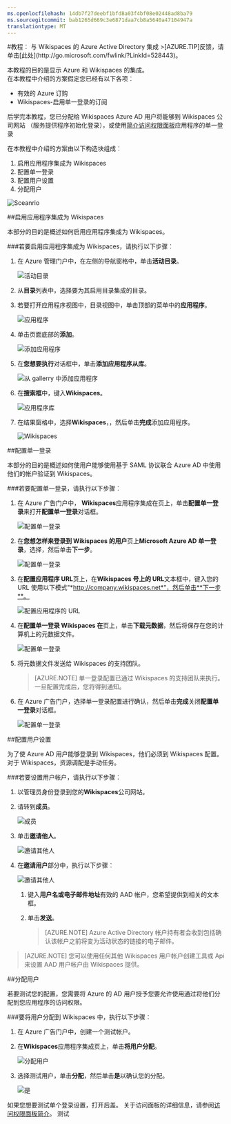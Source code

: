 ```yaml
---
ms.openlocfilehash: 14db7f27deebf1bfd8a03f4bf08e02448ad8ba79
ms.sourcegitcommit: bab1265d669c3e6871daa7cb8a5640a47104947a
translationtype: MT
---
```

<properties pageTitle="教程︰ Azure Active Directory 集成与 Wikispaces |Microsoft Azure" description="了解如何使用 Wikispaces Azure Active Directory 以启用单一登录、 自动化资源调配，和更多。" services="active-directory" authors="MarkusVi"  documentationCenter="na" manager="stevenpo"/>
<tags ms.service="active-directory" ms.devlang="na" ms.topic="article" ms.tgt_pltfrm="na" ms.workload="identity" ms.date="08/01/2015" ms.author="markvi" />
#教程︰ 与 Wikispaces 的 Azure Active Directory 集成
>[AZURE.TIP]反馈，请单击[此处](http://go.microsoft.com/fwlink/?LinkId=528443)。
  
本教程的目的是显示 Azure 和 Wikispaces 的集成。  
在本教程中介绍的方案假定您已经有以下各项︰

-   有效的 Azure 订购
-   Wikispaces-启用单一登录的订阅
  
后学完本教程，您已分配给 Wikispaces Azure AD 用户将能够到 Wikispaces 公司网站 （服务提供程序初始化登录），或使用[简介访问权限面板](https://msdn.microsoft.com/library/dn308586)应用程序的单一登录
  
在本教程中介绍的方案由以下构造块组成︰

1.  启用应用程序集成为 Wikispaces
2.  配置单一登录
3.  配置用户设置
4.  分配用户

![Sceanrio](./media/active-directory-saas-wikispaces-tutorial/IC787182.png "Sceanrio")

##启用应用程序集成为 Wikispaces
  
本部分的目的是概述如何启用应用程序集成为 Wikispaces。

###若要启用应用程序集成为 Wikispaces，请执行以下步骤︰

1.  在 Azure 管理门户中，在左侧的导航窗格中，单击**活动目录**。

    ![活动目录](./media/active-directory-saas-wikispaces-tutorial/IC700993.png "Active Directory")

2.  从**目录**列表中，选择要为其启用目录集成的目录。

3.  若要打开应用程序视图中，目录视图中，单击顶部的菜单中的**应用程序**。

    ![应用程序](./media/active-directory-saas-wikispaces-tutorial/IC700994.png "Applications")

4.  单击页面底部的**添加**。

    ![添加应用程序](./media/active-directory-saas-wikispaces-tutorial/IC749321.png "Add application")

5.  在**您想要执行**对话框中，单击**添加应用程序从库**。

    ![从 gallerry 中添加应用程序](./media/active-directory-saas-wikispaces-tutorial/IC749322.png "Add an application from gallerry")

6.  在**搜索框**中，键入**Wikispaces**。

    ![应用程序库](./media/active-directory-saas-wikispaces-tutorial/IC787186.png "Application Gallery")

7.  在结果窗格中，选择**Wikispaces**，，然后单击**完成**添加应用程序。

    ![Wikispaces](./media/active-directory-saas-wikispaces-tutorial/IC787187.png "Wikispaces")

##配置单一登录
  
本部分的目的是概述如何使用户能够使用基于 SAML 协议联合 Azure AD 中使用他们的帐户验证到 Wikispaces。

###若要配置单一登录，请执行以下步骤︰

1.  在 Azure 广告门户中， **Wikispaces**应用程序集成在页上，单击**配置单一登录**来打开**配置单一登录**对话框。

    ![配置单一登录](./media/active-directory-saas-wikispaces-tutorial/IC787188.png "Configure Single Sign-On")

2.  在**您想怎样来登录到 Wikispaces 的用户**页上**Microsoft Azure AD 单一登录**，选择，然后单击**下一步**。

    ![配置单一登录](./media/active-directory-saas-wikispaces-tutorial/IC787189.png "Configure Single Sign-On")

3.  在**配置应用程序 URL**页上，在**Wikispaces 号上的 URL**文本框中，键入您的 URL 使用以下模式"*http://company.wikispaces.net*"，然后单击**下一步**。

    ![配置应用程序的 URL](./media/active-directory-saas-wikispaces-tutorial/IC787190.png "Configure App URL")

4.  在**配置单一登录 Wikispaces 在**页上，单击**下载元数据**，然后将保存在您的计算机上的元数据文件。

    ![配置单一登录](./media/active-directory-saas-wikispaces-tutorial/IC787191.png "Configure Single Sign-On")

5.  将元数据文件发送给 Wikispaces 的支持团队。

    >[AZURE.NOTE] 单一登录配置已通过 Wikispaces 的支持团队来执行。 一旦配置完成后，您将得到通知。

6.  在 Azure 广告门户，选择单一登录配置进行确认，然后单击**完成**关闭**配置单一登录**对话框。

    ![配置单一登录](./media/active-directory-saas-wikispaces-tutorial/IC787192.png "Configure Single Sign-On")

##配置用户设置
  
为了使 Azure AD 用户能够登录到 Wikispaces，他们必须到 Wikispaces 配置。  
对于 Wikispaces，资源调配是手动任务。

###若要设置用户帐户，请执行以下步骤︰

1.  以管理员身份登录到您的**Wikispaces**公司网站。

2.  请转到**成员**。

    ![成员](./media/active-directory-saas-wikispaces-tutorial/IC787193.png "Members")

3.  单击**邀请他人**。

    ![邀请其他人](./media/active-directory-saas-wikispaces-tutorial/IC787194.png "Invite People")

4.  在**邀请用户**部分中，执行以下步骤︰

    ![邀请其他人](./media/active-directory-saas-wikispaces-tutorial/IC787208.png "Invite People")

    1.  键入**用户名或电子邮件地址**有效的 AAD 帐户，您希望提供到相关的文本框。
    2.  单击**发送**。  

        >[AZURE.NOTE] Azure Active Directory 帐户持有者会收到包括确认该帐户之前将变为活动状态的链接的电子邮件。

>[AZURE.NOTE] 您可以使用任何其他 Wikispaces 用户帐户创建工具或 Api 来设置 AAD 用户帐户由 Wikispaces 提供。

##分配用户
  
若要测试您的配置，您需要将 Azure 的 AD 用户授予您要允许使用通过将他们分配到您应用程序的访问权限。

###要将用户分配到 Wikispaces 中，执行以下步骤︰

1.  在 Azure 广告门户中，创建一个测试帐户。

2.  在**Wikispaces**应用程序集成页上，单击**将用户分配**。

    ![分配用户](./media/active-directory-saas-wikispaces-tutorial/IC787195.png "Assign Users")

3.  选择测试用户，单击**分配**，然后单击**是**以确认您的分配。

    ![是](./media/active-directory-saas-wikispaces-tutorial/IC767830.png "Yes")
  
如果您想要测试单个登录设置，打开后盖。 关于访问面板的详细信息，请参阅[访问权限面板简介](https://msdn.microsoft.com/library/dn308586)。
测试
